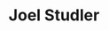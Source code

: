 ---
title: Joel Studler
description: Drummer \ Producer \ Musical Director \ DevOps Engineer
background: "joel-studler-2020-glasses-side.jpg"
logo: "8thNote.svg"
---